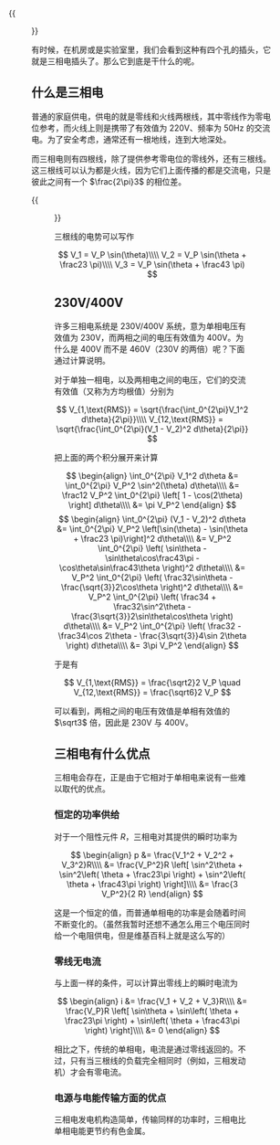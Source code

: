 
{{<figure src="/c185d153-2e47-4f65-bc67-50547145eac3.jfif" width="200">}}

有时候，在机房或是实验室里，我们会看到这种有四个孔的插头，它就是三相电插头了。那么它到底是干什么的呢。

<!--more-->

## 什么是三相电

普通的家庭供电，供电的就是零线和火线两根线，其中零线作为零电位参考，而火线上则是携带了有效值为 220V、频率为 50Hz 的交流电。为了安全考虑，通常还有一根地线，连到大地深处。

而三相电则有四根线，除了提供参考零电位的零线外，还有三根线。这三根线可以认为都是火线，因为它们上面传播的都是交流电，只是彼此之间有一个 $\frac{2\pi}3$ 的相位差。

{{<figure src="https://upload.wikimedia.org/wikipedia/commons/thumb/c/cc/3_phase_AC_waveform.svg/300px-3_phase_AC_waveform.svg.png">}}

三根线的电势可以写作

$$
V_1 = V_P \sin(\theta)\\\\
V_2 = V_P \sin(\theta + \frac23 \pi)\\\\
V_3 = V_P \sin(\theta + \frac43 \pi)
$$

## 230V/400V

许多三相电系统是 230V/400V 系统，意为单相电压有效值为 230V，而两相之间的电压有效值为 400V。为什么是 400V 而不是 460V（230V 的两倍）呢？下面通过计算说明。

对于单独一相电，以及两相电之间的电压，它们的交流有效值（又称为方均根值）分别为

$$
V_{1,\text{RMS}} = \sqrt{\frac{\int_0^{2\pi}V_1^2 d\theta}{2\pi}}\\\\
V_{12,\text{RMS}} = \sqrt{\frac{\int_0^{2\pi}(V_1 - V_2)^2 d\theta}{2\pi}}
$$

把上面的两个积分展开来计算

$$
\begin{align}
\int_0^{2\pi} V_1^2 d\theta &= \int_0^{2\pi} V_P^2 \sin^2(\theta) d\theta\\\\
&= \frac12 V_P^2 \int_0^{2\pi} \left[ 1 - \cos(2\theta) \right] d\theta\\\\
&= \pi V_P^2
\end{align}
$$
$$
\begin{align}
\int_0^{2\pi} (V_1 - V_2)^2 d\theta &= \int_0^{2\pi} V_P^2 \left[\sin(\theta) - \sin(\theta + \frac23 \pi)\right]^2 d\theta\\\\
&= V_P^2 \int_0^{2\pi} \left( \sin\theta - \sin\theta\cos\frac43\pi - \cos\theta\sin\frac43\theta \right)^2 d\theta\\\\
&= V_P^2 \int_0^{2\pi} \left( \frac32\sin\theta - \frac{\sqrt{3}}2\cos\theta \right)^2 d\theta\\\\
&= V_P^2 \int_0^{2\pi} \left( \frac34 + \frac32\sin^2\theta - \frac{3\sqrt{3}}2\sin\theta\cos\theta \right) d\theta\\\\
&= V_P^2 \int_0^{2\pi} \left( \frac32 - \frac34\cos 2\theta - \frac{3\sqrt{3}}4\sin 2\theta \right) d\theta\\\\
&= 3\pi V_P^2
\end{align}
$$

于是有

$$
V_{1,\text{RMS}} = \frac{\sqrt2}2 V_P \quad V_{12,\text{RMS}} = \frac{\sqrt6}2 V_P
$$

可以看到，两相之间的电压有效值是单相有效值的 $\sqrt3$ 倍，因此是 230V 与 400V。

## 三相电有什么优点

三相电会存在，正是由于它相对于单相电来说有一些难以取代的优点。

### 恒定的功率供给

对于一个阻性元件 $R$，三相电对其提供的瞬时功率为

$$
\begin{align}
p &= \frac{V_1^2 + V_2^2 + V_3^2}R\\\\
&= \frac{V_P^2}R \left[ \sin^2\theta + \sin^2\left( \theta + \frac23\pi \right) + \sin^2\left( \theta + \frac43\pi \right) \right]\\\\
&= \frac{3 V_P^2}{2 R}
\end{align}
$$

这是一个恒定的值，而普通单相电的功率是会随着时间不断变化的。（虽然我暂时还想不通怎么用三个电压同时给一个电阻供电，但是维基百科上就是这么写的）

### 零线无电流

与上面一样的条件，可以计算出零线上的瞬时电流为

$$
\begin{align}
i &= \frac{V_1 + V_2 + V_3}R\\\\
&= \frac{V_P}R \left[ \sin\theta + \sin\left( \theta + \frac23\pi \right) + \sin\left( \theta + \frac43\pi \right) \right]\\\\
&= 0
\end{align}
$$

相比之下，传统的单相电，电流是通过零线返回的。不过，只有当三根线的负载完全相同时（例如，三相发动机）才会有零电流。

### 电源与电能传输方面的优点

三相电发电机构造简单，传输同样的功率时，三相电比单相电能更节约有色金属。